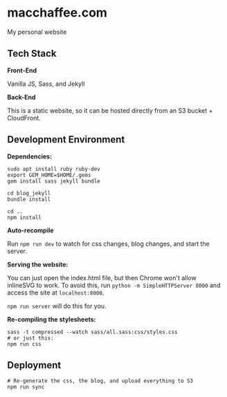 # macchaffee.com

My personal website

## Tech Stack
**Front-End**

Vanilla JS, Sass, and Jekyll

**Back-End**

This is a static website, so it can be hosted directly from an S3 bucket + CloudFront.

## Development Environment

**Dependencies:**
```
sudo apt install ruby ruby-dev
export GEM_HOME=$HOME/.gems
gem install sass jekyll bundle

cd blog_jekyll
bundle install

cd ..
npm install
```

**Auto-recompile**

Run `npm run dev` to watch for css changes, blog changes, and start the server.

**Serving the website:**

You can just open the index.html file, but then Chrome won't allow inlineSVG to work.
To avoid this, run `python -m SimpleHTTPServer 8000` and access the site at `localhost:8000`.

`npm run server` will do this for you.


**Re-compiling the stylesheets:**

```
sass -t compressed --watch sass/all.sass:css/styles.css
# or just this:
npm run css
```

## Deployment

```
# Re-generate the css, the blog, and upload everything to S3
npm run sync
```
